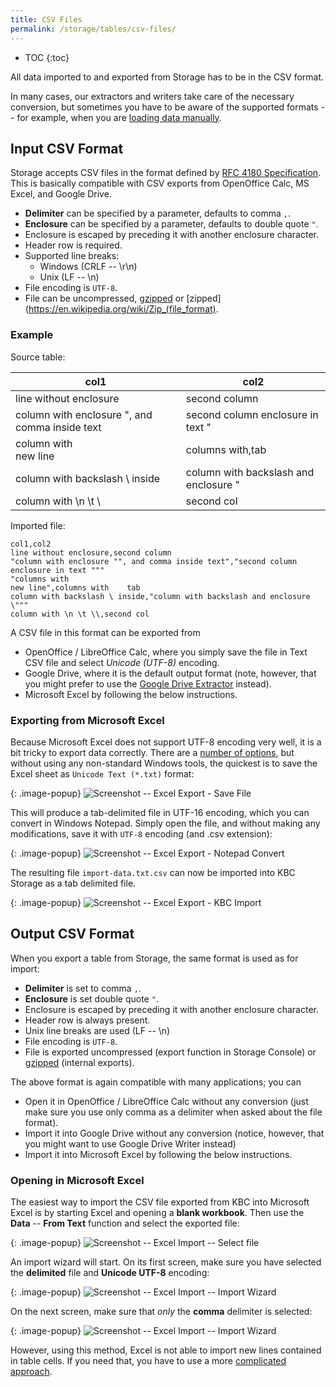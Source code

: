 ```yaml
---
title: CSV Files
permalink: /storage/tables/csv-files/
---
```


* TOC
{:toc}

All data imported to and exported from Storage has to be in the CSV format.

In many cases, our extractors and writers take care of the necessary conversion,
but sometimes you have to be aware of the supported formats -- for
example, when you are [loading data manually](/tutorial/load/).

## Input CSV Format
Storage accepts CSV files in the format defined by [RFC 4180 Specification](http://tools.ietf.org/html/rfc4180).
This is basically compatible with CSV exports from OpenOffice Calc, MS Excel, and Google Drive.

- **Delimiter** can be specified by a parameter, defaults to comma `,`.
- **Enclosure** can be specified by a parameter, defaults to double quote `"`.
- Enclosure is escaped by preceding it with another enclosure character.
- Header row is required.
- Supported line breaks:
    - Windows (CRLF -- \r\n)
    - Unix (LF -- \n)
- File encoding is `UTF-8`.
- File can be uncompressed, [gzipped](http://www.gzip.org/) or [zipped](https://en.wikipedia.org/wiki/Zip_(file_format).

### Example

Source table:

| col1                                           | col2                                   |
|------------------------------------------------|----------------------------------------|
| line without enclosure                         | second column                          |
| column with enclosure ", and comma inside text | second column enclosure in text "      |
| column with <br />new line                     | columns with,tab                       |
| column with backslash \ inside                 | column with backslash and enclosure \" |
| column with \n \t \\                           | second col                             |

Imported file:

    col1,col2
    line without enclosure,second column
    "column with enclosure "", and comma inside text","second column enclosure in text """
    "columns with
    new line",columns with    tab
    column with backslash \ inside,"column with backslash and enclosure \"""
    column with \n \t \\,second col

A CSV file in this format can be exported from

- OpenOffice / LibreOffice Calc, where you simply save the file in Text CSV file and select *Unicode (UTF-8)* encoding.
- Google Drive, where it is the default output format (note, however, that you might
    prefer to use the [Google Drive Extractor](/tutorial/load/googledrive/) instead).
- Microsoft Excel by following the below instructions.

### Exporting from Microsoft Excel
Because Microsoft Excel does not support UTF-8 encoding very well, it is a bit tricky to
export data correctly. There are a
[number of options](http://stackoverflow.com/questions/4221176/excel-to-csv-with-utf8-encoding),
but without using any non-standard Windows tools, the quickest is to save the Excel sheet as `Unicode Text (*.txt)`
format:

{: .image-popup}
![Screenshot -- Excel Export - Save File](/storage/tables/excel-export-1.png)

This will produce a tab-delimited file in UTF-16 encoding, which you can convert in Windows
Notepad. Simply open the file, and without making any modifications, save it with `UTF-8` encoding (and .csv extension):

{: .image-popup}
![Screenshot -- Excel Export - Notepad Convert](/storage/tables/excel-export-2.png)

The resulting file `import-data.txt.csv` can now be imported into KBC Storage as a tab delimited file.

{: .image-popup}
![Screenshot -- Excel Export - KBC Import](/storage/tables/excel-export-3.png)

## Output CSV Format
When you export a table from Storage, the same format is used as for import:

- **Delimiter** is set to comma `,`.
- **Enclosure** is set double quote `"`.
- Enclosure is escaped by preceding it with another enclosure character.
- Header row is always present.
- Unix line breaks are used (LF -- \n)
- File encoding is `UTF-8`.
- File is exported uncompressed (export function in Storage Console) or [gzipped](http://www.gzip.org/) (internal exports).

The above format is again compatible with many applications; you can

- Open it in OpenOffice / LibreOffice Calc without any conversion (just make sure you use only comma as a delimiter 
when asked about the file format).
- Import it into Google Drive without any conversion (notice, however, that you might want to
    use Google Drive Writer instead)
- Import it into Microsoft Excel by following the below instructions.

### Opening in Microsoft Excel
The easiest way to import the CSV file exported from KBC into Microsoft Excel is by starting Excel and opening 
a **blank workbook**. Then use the **Data** -- **From Text** function and select the exported file:

{: .image-popup}
![Screenshot -- Excel Import -- Select file](/storage/tables/excel-import-1.png)

An import wizard will start. On its first screen, make sure you have selected the **delimited** file
and **Unicode UTF-8** encoding:

{: .image-popup}
![Screenshot -- Excel Import -- Import Wizard](/storage/tables/excel-import-2.png)

On the next screen, make sure that *only* the **comma** delimiter is selected:

{: .image-popup}
![Screenshot -- Excel Import -- Import Wizard](/storage/tables/excel-import-3.png)

However, using this method, Excel is not able to import new lines contained in table cells. 
If you need that, you have to use a more [complicated approach](http://stackoverflow.com/questions/2668678/importing-csv-with-line-breaks-in-excel-2007).
